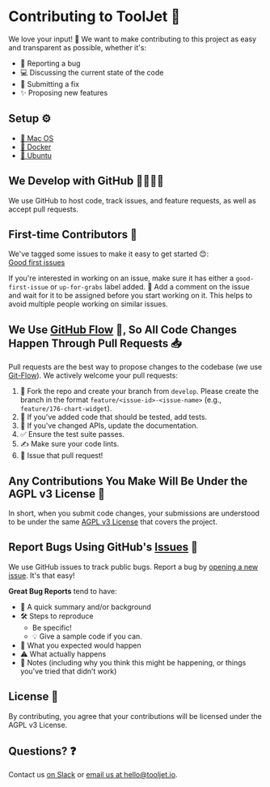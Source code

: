 # Contributing to ToolJet 🚀  
We love your input! 💬 We want to make contributing to this project as easy and transparent as possible, whether it's:

- 🐛 Reporting a bug  
- 💻 Discussing the current state of the code  
- 🔧 Submitting a fix  
- ✨ Proposing new features  

## Setup ⚙️

- [🍏 Mac OS](https://docs.tooljet.io/docs/contributing-guide/setup/macos)  
- [🐋 Docker](https://docs.tooljet.io/docs/contributing-guide/setup/docker)  
- [🐧 Ubuntu](https://docs.tooljet.io/docs/contributing-guide/setup/ubuntu)  

## We Develop with GitHub 👩‍💻👨‍💻  
We use GitHub to host code, track issues, and feature requests, as well as accept pull requests.

## First-time Contributors 🎉  
We've tagged some issues to make it easy to get started 😊:  
[Good first issues](https://github.com/ToolJet/ToolJet/issues?q=is%3Aissue+is%3Aopen+label%3A%22good+first+issue%22)

If you're interested in working on an issue, make sure it has either a `good-first-issue` or `up-for-grabs` label added. 📝 Add a comment on the issue and wait for it to be assigned before you start working on it. This helps to avoid multiple people working on similar issues.

## We Use [GitHub Flow](https://docs.github.com/en/get-started/quickstart/github-flow) 🔄, So All Code Changes Happen Through Pull Requests 📥  
Pull requests are the best way to propose changes to the codebase (we use [Git-Flow](https://nvie.com/posts/a-successful-git-branching-model/)). We actively welcome your pull requests:

1. 🍴 Fork the repo and create your branch from `develop`. Please create the branch in the format `feature/<issue-id>-<issue-name>` (e.g., `feature/176-chart-widget`).
2. 🧪 If you've added code that should be tested, add tests.
3. 📖 If you've changed APIs, update the documentation.
4. ✅ Ensure the test suite passes.
5. ✍️ Make sure your code lints.
6. 🚀 Issue that pull request!

## Any Contributions You Make Will Be Under the AGPL v3 License 📜  
In short, when you submit code changes, your submissions are understood to be under the same [AGPL v3 License](https://www.gnu.org/licenses/agpl-3.0.en.html) that covers the project.

## Report Bugs Using GitHub's [Issues](https://github.com/ToolJet/ToolJet/issues) 🐞  
We use GitHub issues to track public bugs. Report a bug by [opening a new issue](https://github.com/ToolJet/ToolJet/issues/new/choose). It's that easy!

**Great Bug Reports** tend to have:

- 📝 A quick summary and/or background  
- 🛠 Steps to reproduce  
  - Be specific!  
  - 💡 Give a sample code if you can.  
- 🤔 What you expected would happen  
- ⚠️ What actually happens  
- 📝 Notes (including why you think this might be happening, or things you've tried that didn’t work)

## License 📄  
By contributing, you agree that your contributions will be licensed under the AGPL v3 License.

## Questions? ❓  
Contact us [on Slack](https://tooljet.com/slack) or [email us at hello@tooljet.io](mailto:hello@tooljet.io).
